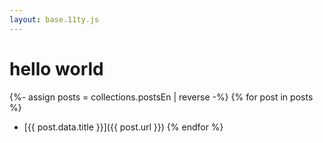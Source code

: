 ```yaml
---
layout: base.11ty.js
---
```


# hello world

{%- assign posts = collections.postsEn | reverse -%}
{% for post in posts %}
- [{{ post.data.title }}]({{ post.url }})
{% endfor %}
